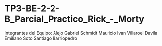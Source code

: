 # TP3-BE-2-2-B_Parcial_Practico_Rick_-_Morty
Integrantes del Equipo:
Alejo Gabriel Schmidt
Mauricio Ivan Villaroel Davila
Emiliano Soto
Santiago Barriopedro